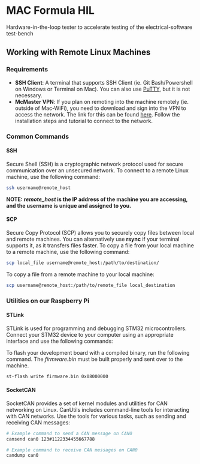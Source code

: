 # MAC Formula HIL
Hardware-in-the-loop tester to accelerate testing of the electrical-software test-bench 

## Working with Remote Linux Machines

### Requirements



- **SSH Client**: A terminal that supports SSH Client (ie. Git Bash/Powershell on Windows or Terminal on Mac). You can also use [PuTTY](https://www.putty.org/), but it is not necessary.
- **McMaster VPN**: If you plan on remoting into the machine remotely (ie. outside of Mac-WiFi), you need to download and sign into the VPN to access the network. The link for this can be found [here](https://mcmasteru365.sharepoint.com/sites/UTS-NetSoft/SitePages/All%20Software/McMasterVPN.aspx?cid=f3cfe595-8c42-48f6-a104-8baf381a39c0). Follow the installation steps and tutorial to connect to the network.

### Common Commands

#### SSH

Secure Shell (SSH) is a cryptographic network protocol used for secure communication over an unsecured network. To connect to a remote Linux machine, use the following command:

```bash
ssh username@remote_host
```
**NOTE: *remote_host* is the IP address of the machine you are accessing, and the username is unique and assigned to you.**

#### SCP

Secure Copy Protocol (SCP) allows you to securely copy files between local and remote machines. You can alternatively use **rsync** if your terminal supports it, as it transfers files faster. To copy a file from your local machine to a remote machine, use the following command:

```bash
scp local_file username@remote_host:/path/to/destination/
```
To copy a file from a remote machine to your local machine:
```bash
scp username@remote_host:/path/to/remote_file local_destination
```

### Utilities on our Raspberry Pi
#### STLink

STLink is used for programming and debugging STM32 microcontrollers. Connect your STM32 device to your computer using an appropriate interface and use the following commands:

To flash your development board with a compiled binary, run the following command. The *firmware.bin* must be built properly and sent over to the machine. 
```bash
st-flash write firmware.bin 0x08000000
```

#### SocketCAN
SocketCAN provides a set of kernel modules and utilities for CAN networking on Linux. CanUtils includes command-line tools for interacting with CAN networks. Use the tools for various tasks, such as sending and receiving CAN messages:
```bash
# Example command to send a CAN message on CAN0
cansend can0 123#1122334455667788

# Example command to receive CAN messages on CAN0
candump can0
```